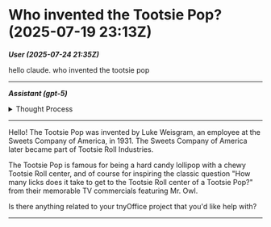 <!-- Generated by SpecStory -->

<!-- cursor Session 00d34349-5136-47e7-a109-ef11509ec54c (2025-07-19 23:13Z) -->

# Who invented the Tootsie Pop? (2025-07-19 23:13Z)

_**User (2025-07-24 21:35Z)**_

hello claude. who invented the tootsie pop

---

_**Assistant (gpt-5)**_

<think><details><summary>Thought Process</summary>The user is asking a simple question about who invented the Tootsie Pop. This is a general knowledge question that doesn't require any code analysis or file operations. I should just answer the question directly based on my knowledge.

The Tootsie Pop was invented by Luke Weisgram, an employee at the Sweets Company of America (which later became part of Tootsie Roll Industries), in 1931. It's a hard candy lollipop with a Tootsie Roll center.

Since this is just a general knowledge question and doesn't relate to the coding project in the workspace, I don't need to use any tools.</details></think>

---

Hello! The Tootsie Pop was invented by Luke Weisgram, an employee at the Sweets Company of America, in 1931. The Sweets Company of America later became part of Tootsie Roll Industries. 

The Tootsie Pop is famous for being a hard candy lollipop with a chewy Tootsie Roll center, and of course for inspiring the classic question "How many licks does it take to get to the Tootsie Roll center of a Tootsie Pop?" from their memorable TV commercials featuring Mr. Owl.

Is there anything related to your tnyOffice project that you'd like help with?

---

